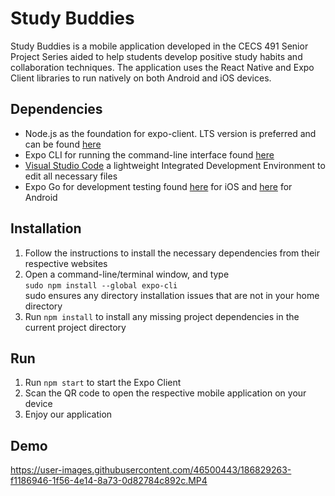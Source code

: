# Study Buddies

Study Buddies is a mobile application developed in the CECS 491 Senior Project Series aided to help students develop positive study habits and collaboration techniques. The application uses the React Native and Expo Client libraries to run natively on both Android and iOS devices.

## Dependencies

- Node.js as the foundation for expo-client. LTS version is preferred and can be found [here](https://nodejs.org/en/)
- Expo CLI for running the command-line interface found [here](https://docs.expo.dev/get-started/installation/)
- [Visual Studio Code](https://code.visualstudio.com/download) a lightweight Integrated Development Environment to edit all necessary files
- Expo Go for development testing found [here](https://apps.apple.com/us/app/expo-go/id982107779) for iOS and [here](https://play.google.com/store/apps/details?id=host.exp.exponent) for Android

## Installation

1. Follow the instructions to install the necessary dependencies from their respective websites
2. Open a command-line/terminal window, and type  
 `sudo npm install --global expo-cli`  
 sudo ensures any directory installation issues that are not in your home directory
3. Run `npm install` to install any missing project dependencies in the current project directory

## Run

1. Run `npm start` to start the Expo Client
2. Scan the QR code to open the respective mobile application on your device
3. Enjoy our application

## Demo
https://user-images.githubusercontent.com/46500443/186829263-f1186946-1f56-4e14-8a73-0d82784c892c.MP4
